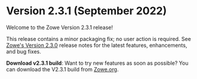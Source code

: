 # Version 2.3.1 (September 2022)

Welcome to the Zowe Version 2.3.1 release!

This release contains a minor packaging fix; no user action is required. See [Zowe's Version 2.3.0](./v2_3_0.md) release notes for the latest features, enhancements, and bug fixes.

**Download v2.3.1 build**: Want to try new features as soon as possible? You can download the V2.3.1 build from [Zowe.org](https://www.zowe.org/download.html).
